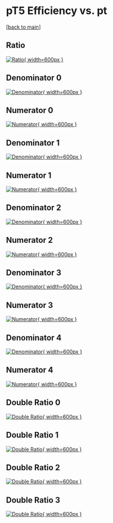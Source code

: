 # pT5 Efficiency vs. pt

[[back to main](./)]



## Ratio

[![Ratio](../mtv/var/pT5_vtr_11_0_eff_pt.png){ width=600px }](../mtv/var/pT5_vtr_11_0_eff_pt.pdf)

## Denominator 0

[![Denominator](../mtv/den/pT5_vtr_11_0_eff_pt_den0.png){ width=600px }](../mtv/den/pT5_vtr_11_0_eff_pt_den0.pdf)

## Numerator 0

[![Numerator](../mtv/num/pT5_vtr_11_0_eff_pt_num0.png){ width=600px }](../mtv/num/pT5_vtr_11_0_eff_pt_num0.pdf)

## Denominator 1

[![Denominator](../mtv/den/pT5_vtr_11_0_eff_pt_den1.png){ width=600px }](../mtv/den/pT5_vtr_11_0_eff_pt_den1.pdf)

## Numerator 1

[![Numerator](../mtv/num/pT5_vtr_11_0_eff_pt_num1.png){ width=600px }](../mtv/num/pT5_vtr_11_0_eff_pt_num1.pdf)

## Denominator 2

[![Denominator](../mtv/den/pT5_vtr_11_0_eff_pt_den2.png){ width=600px }](../mtv/den/pT5_vtr_11_0_eff_pt_den2.pdf)

## Numerator 2

[![Numerator](../mtv/num/pT5_vtr_11_0_eff_pt_num2.png){ width=600px }](../mtv/num/pT5_vtr_11_0_eff_pt_num2.pdf)

## Denominator 3

[![Denominator](../mtv/den/pT5_vtr_11_0_eff_pt_den3.png){ width=600px }](../mtv/den/pT5_vtr_11_0_eff_pt_den3.pdf)

## Numerator 3

[![Numerator](../mtv/num/pT5_vtr_11_0_eff_pt_num3.png){ width=600px }](../mtv/num/pT5_vtr_11_0_eff_pt_num3.pdf)

## Denominator 4

[![Denominator](../mtv/den/pT5_vtr_11_0_eff_pt_den4.png){ width=600px }](../mtv/den/pT5_vtr_11_0_eff_pt_den4.pdf)

## Numerator 4

[![Numerator](../mtv/num/pT5_vtr_11_0_eff_pt_num4.png){ width=600px }](../mtv/num/pT5_vtr_11_0_eff_pt_num4.pdf)

## Double Ratio 0

[![Double Ratio](../mtv/ratio/pT5_vtr_11_0_eff_pt_ratio0.png){ width=600px }](../mtv/ratio/pT5_vtr_11_0_eff_pt_ratio0.pdf)

## Double Ratio 1

[![Double Ratio](../mtv/ratio/pT5_vtr_11_0_eff_pt_ratio1.png){ width=600px }](../mtv/ratio/pT5_vtr_11_0_eff_pt_ratio1.pdf)

## Double Ratio 2

[![Double Ratio](../mtv/ratio/pT5_vtr_11_0_eff_pt_ratio2.png){ width=600px }](../mtv/ratio/pT5_vtr_11_0_eff_pt_ratio2.pdf)

## Double Ratio 3

[![Double Ratio](../mtv/ratio/pT5_vtr_11_0_eff_pt_ratio3.png){ width=600px }](../mtv/ratio/pT5_vtr_11_0_eff_pt_ratio3.pdf)

